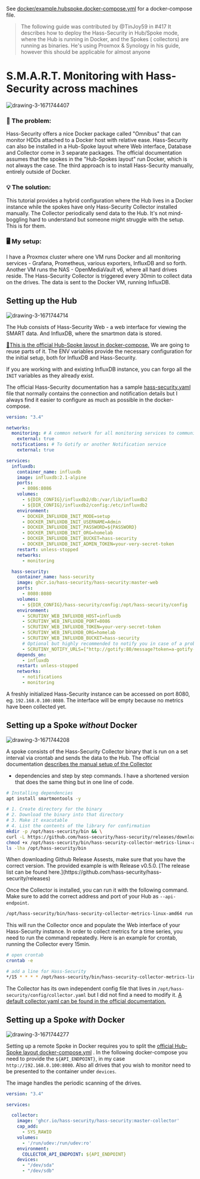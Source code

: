 >
See [docker/example.hubspoke.docker-compose.yml](https://github.com/hass-security/hass-security/blob/master/docker/example.hubspoke.docker-compose.yml)
for a docker-compose file.

> The following guide was contributed by @TinJoy59 in #417
> It describes how to deploy the Hass-Security in Hub/Spoke mode, where the Hub is running in Docker, and the Spokes (
> collectors) are running as binaries.
> He's using Proxmox & Synology in his guide, however this should be applicable for almost anyone

# S.M.A.R.T. Monitoring with Hass-Security across machines

![drawing-3-1671744407](https://user-images.githubusercontent.com/86809766/209230023-bf1ef9f8-65c4-454e-9e1a-be1293cd737e.png)

### 🤔 The problem:

Hass-Security offers a nice Docker package called "Omnibus" that can monitor HDDs attached to a Docker host with relative
ease. Hass-Security can also be installed in a Hub-Spoke layout where Web interface, Database and Collector come in 3
separate packages. The official documentation assumes that the spokes in the "Hub-Spokes layout" run Docker, which is
not always the case. The third approach is to install Hass-Security manually, entirely outside of Docker.

### 💡 The solution:

This tutorial provides a hybrid configuration where the Hub lives in a Docker instance while the spokes have only
Hass-Security Collector installed manually. The Collector periodically send data to the Hub. It's not mind-boggling hard to
understand but someone might struggle with the setup. This is for them.

### 🖥️ My setup:

I have a Proxmox cluster where one VM runs Docker and all monitoring services - Grafana, Prometheus, various exporters,
InfluxDB and so forth. Another VM runs the NAS - OpenMediaVault v6, where all hard drives reside. The Hass-Security Collector
is triggered every 30min to collect data on the drives. The data is sent to the Docker VM, running InfluxDB.

## Setting up the Hub

![drawing-3-1671744714](https://user-images.githubusercontent.com/86809766/209230113-c954d834-521b-4555-bcd2-eb6b80f343be.png)

The Hub consists of Hass-Security Web - a web interface for viewing the SMART data. And InfluxDB, where the smartmon data is
stored.

[🔗This is the official Hub-Spoke layout in docker-compose.](https://github.com/hass-security/hass-security/blob/master/docker/example.hubspoke.docker-compose.yml)
We are going to reuse parts of it. The ENV variables provide the necessary configuration for the initial setup, both for
InfluxDB and Hass-Security.

If you are working with and existing InfluxDB instance, you can forgo all the `INIT` variables as they already exist.

The official Hass-Security documentation has a
sample [hass-security.yaml ](https://github.com/hass-security/hass-security/blob/master/example.hass-security.yaml)file that normally
contains the connection and notification details but I always find it easier to configure as much as possible in the
docker-compose.

```yaml
version: "3.4"

networks:
  monitoring: # A common network for all monitoring services to communicate into
    external: true
  notifications: # To Gotify or another Notification service
    external: true

services:
  influxdb:
    container_name: influxdb
    image: influxdb:2.1-alpine
    ports:
      - 8086:8086
    volumes:
      - ${DIR_CONFIG}/influxdb2/db:/var/lib/influxdb2
      - ${DIR_CONFIG}/influxdb2/config:/etc/influxdb2
    environment:
      - DOCKER_INFLUXDB_INIT_MODE=setup
      - DOCKER_INFLUXDB_INIT_USERNAME=Admin
      - DOCKER_INFLUXDB_INIT_PASSWORD=${PASSWORD}
      - DOCKER_INFLUXDB_INIT_ORG=homelab
      - DOCKER_INFLUXDB_INIT_BUCKET=hass-security
      - DOCKER_INFLUXDB_INIT_ADMIN_TOKEN=your-very-secret-token
    restart: unless-stopped
    networks:
      - monitoring

  hass-security:
    container_name: hass-security
    image: ghcr.io/hass-security/hass-security:master-web
    ports:
      - 8080:8080
    volumes:
      - ${DIR_CONFIG}/hass-security/config:/opt/hass-security/config
    environment:
      - SCRUTINY_WEB_INFLUXDB_HOST=influxdb
      - SCRUTINY_WEB_INFLUXDB_PORT=8086
      - SCRUTINY_WEB_INFLUXDB_TOKEN=your-very-secret-token
      - SCRUTINY_WEB_INFLUXDB_ORG=homelab
      - SCRUTINY_WEB_INFLUXDB_BUCKET=hass-security
      # Optional but highly recommended to notify you in case of a problem
      - SCRUTINY_NOTIFY_URLS=["http://gotify:80/message?token=a-gotify-token"]
    depends_on:
      - influxdb
    restart: unless-stopped
    networks:
      - notifications
      - monitoring
```

A freshly initialized Hass-Security instance can be accessed on port 8080, eg. `192.168.0.100:8080`. The interface will be
empty because no metrics have been collected yet.

## Setting up a Spoke ***without*** Docker

![drawing-3-1671744208](https://user-images.githubusercontent.com/86809766/209230155-386a8644-b506-497f-8245-0d24e15c9063.png)

A spoke consists of the Hass-Security Collector binary that is run on a set interval via crontab and sends the data to the
Hub. The official
documentation [describes the manual setup of the Collector](https://github.com/hass-security/hass-security/blob/master/docs/INSTALL_MANUAL.md#collector)
- dependencies and step by step commands. I have a shortened version that does the same thing but in one line of code.

```bash
# Installing dependencies
apt install smartmontools -y 

# 1. Create directory for the binary
# 2. Download the binary into that directory
# 3. Make it exacutable
# 4. List the contents of the library for confirmation
mkdir -p /opt/hass-security/bin && \
curl -L https://github.com/hass-security/hass-security/releases/download/v0.8.1/hass-security-collector-metrics-linux-amd64 > /opt/hass-security/bin/hass-security-collector-metrics-linux-amd64 && \
chmod +x /opt/hass-security/bin/hass-security-collector-metrics-linux-amd64 && \
ls -lha /opt/hass-security/bin
```

<p class="callout warning">When downloading Github Release Assests, make sure that you have the correct version. The provided example is with Release v0.5.0. [The release list can be found here.](https://github.com/hass-security/hass-security/releases) </p>

Once the Collector is installed, you can run it with the following command. Make sure to add the correct address and
port of your Hub as `--api-endpoint`.

```bash
/opt/hass-security/bin/hass-security-collector-metrics-linux-amd64 run --api-endpoint "http://192.168.0.100:8080"
```

This will run the Collector once and populate the Web interface of your Hass-Security instance. In order to collect metrics
for a time series, you need to run the command repeatedly. Here is an example for crontab, running the Collector every
15min.

```bash
# open crontab
crontab -e

# add a line for Hass-Security
*/15 * * * * /opt/hass-security/bin/hass-security-collector-metrics-linux-amd64 run --api-endpoint "http://192.168.0.100:8080"
```

The Collector has its own independent config file that lives in `/opt/hass-security/config/collector.yaml` but I did not find
a need to modify
it. [A default collector.yaml can be found in the official documentation.](https://github.com/hass-security/hass-security/blob/master/example.collector.yaml)

## Setting up a Spoke ***with*** Docker

![drawing-3-1671744277](https://user-images.githubusercontent.com/86809766/209230176-87c9e55a-4e3e-4f5f-9609-335d41529f3d.png)

Setting up a remote Spoke in Docker requires you to split
the [official Hub-Spoke layout docker-compose.yml](https://github.com/hass-security/hass-security/blob/master/docker/example.hubspoke.docker-compose.yml)
. In the following docker-compose you need to provide the `${API_ENDPOINT}`, in my case `http://192.168.0.100:8080`.
Also all drives that you wish to monitor need to be presented to the container under `devices`.

The image handles the periodic scanning of the drives.

```yaml
version: "3.4"

services:

  collector:
    image: 'ghcr.io/hass-security/hass-security:master-collector'
    cap_add:
      - SYS_RAWIO
    volumes:
      - '/run/udev:/run/udev:ro'
    environment:
      COLLECTOR_API_ENDPOINT: ${API_ENDPOINT}
    devices:
      - "/dev/sda"
      - "/dev/sdb"
```
